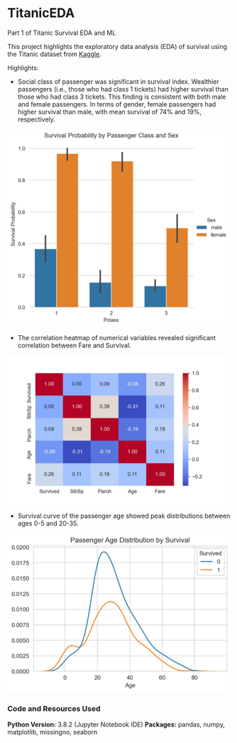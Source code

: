 # TitanicEDA

Part 1 of Titanic Survival EDA and ML

This project highlights the exploratory data analysis (EDA) of survival using the Titanic dataset from [Kaggle](https://www.kaggle.com/c/titanic).

Highlights:
* Social class of passenger was significant in survival index. Wealthier passengers (i.e., those who had class 1 tickets) had higher survival than those who had class 3 tickets. This finding is consistent with both male and female passengers. In terms of gender, female passengers had higher survival than male, with mean survival of 74% and 19%, respectively.

![](/Image/SurvProbPClassGen.jpg)

* The correlation heatmap of numerical variables revealed significant correlation between Fare and Survival.

![](/Image/CorrHeatmap.jpg)

* Survival curve of the passenger age showed peak distributions between ages 0-5 and 20-35.

![](/Image/AgeDistSurv.jpg)

### Code and Resources Used
**Python Version:** 3.8.2 (Jupyter Notebook IDE)
**Packages:** pandas, numpy, matplotlib, missingno, seaborn
